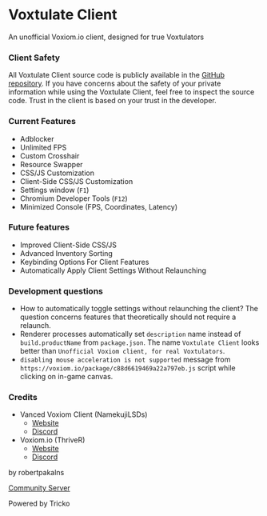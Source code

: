 # Voxtulate Client
An unofficial Voxiom.io client, designed for true Voxtulators

### Client Safety 

All Voxtulate Client source code is publicly available in the [GitHub repository](https://github.com/robertpakalns/VoxtulateClient). If you have concerns about the safety of your private information while using the Voxtulate Client, feel free to inspect the source code. Trust in the client is based on your trust in the developer.

### Current Features
- Adblocker
- Unlimited FPS
- Custom Crosshair
- Resource Swapper
- CSS/JS Customization
- Client-Side CSS/JS Customization
- Settings window (`F1`)
- Chromium Developer Tools (`F12`)
- Minimized Console (FPS, Coordinates, Latency)

### Future features
- Improved Client-Side CSS/JS
- Advanced Inventory Sorting
- Keybinding Options For Client Features
- Automatically Apply Client Settings Without Relaunching

### Development questions
- How to automatically toggle settings without relaunching the client? The question concerns features that theoretically should not require a relaunch.
- Renderer processes automatically set `description` name instead of `build.productName` from `package.json`. The name `Voxtulate Client` looks better than `Unofficial Voxiom client, for real Voxtulators`.
- `disabling mouse acceleration is not supported` message from `https://voxiom.io/package/c88d6619469a22a797eb.js` script while clicking on in-game canvas.

### Credits
- Vanced Voxiom Client (NamekujiLSDs)
  * [Website](https://namekujilsds.github.io/VVC)
  * [Discord](https://discord.com/invite/EcZytWAJkn)
- Voxiom.io (ThriveR)
  * [Website](https://voxiom.io)
  * [Discord](https://discord.com/invite/GBFtRcY)

by robertpakalns

[Community Server](https://discord.gg/yPjrUrvSzv)

Powered by Tricko